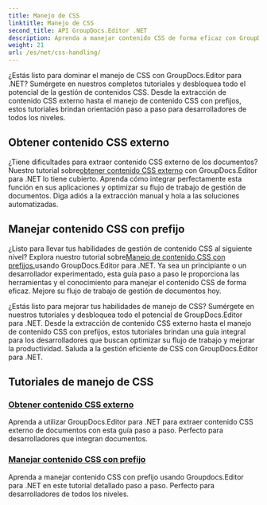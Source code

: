 ```yaml
---
title: Manejo de CSS
linktitle: Manejo de CSS
second_title: API GroupDocs.Editor .NET
description: Aprenda a manejar contenido CSS de forma eficaz con GroupDocs.Editor para .NET. Extraiga contenido CSS externo y maneje contenido CSS con prefijos sin esfuerzo.
weight: 21
url: /es/net/css-handling/
---
```


¿Estás listo para dominar el manejo de CSS con GroupDocs.Editor para .NET? Sumérgete en nuestros completos tutoriales y desbloquea todo el potencial de la gestión de contenidos CSS. Desde la extracción de contenido CSS externo hasta el manejo de contenido CSS con prefijos, estos tutoriales brindan orientación paso a paso para desarrolladores de todos los niveles.

## Obtener contenido CSS externo

 ¿Tiene dificultades para extraer contenido CSS externo de los documentos? Nuestro tutorial sobre[obtener contenido CSS externo](./get-external-css-content/) con GroupDocs.Editor para .NET lo tiene cubierto. Aprenda cómo integrar perfectamente esta función en sus aplicaciones y optimizar su flujo de trabajo de gestión de documentos. Diga adiós a la extracción manual y hola a las soluciones automatizadas.

## Manejar contenido CSS con prefijo

 ¿Listo para llevar tus habilidades de gestión de contenido CSS al siguiente nivel? Explora nuestro tutorial sobre[Manejo de contenido CSS con prefijos.](./handle-css-content-with-prefix/)usando GroupDocs.Editor para .NET. Ya sea un principiante o un desarrollador experimentado, esta guía paso a paso le proporciona las herramientas y el conocimiento para manejar el contenido CSS de forma eficaz. Mejore su flujo de trabajo de gestión de documentos hoy.

¿Estás listo para mejorar tus habilidades de manejo de CSS? Sumérgete en nuestros tutoriales y desbloquea todo el potencial de GroupDocs.Editor para .NET. Desde la extracción de contenido CSS externo hasta el manejo de contenido CSS con prefijos, estos tutoriales brindan una guía integral para los desarrolladores que buscan optimizar su flujo de trabajo y mejorar la productividad. Saluda a la gestión eficiente de CSS con GroupDocs.Editor para .NET. 
## Tutoriales de manejo de CSS
### [Obtener contenido CSS externo](./get-external-css-content/)
Aprenda a utilizar GroupDocs.Editor para .NET para extraer contenido CSS externo de documentos con esta guía paso a paso. Perfecto para desarrolladores que integran documentos.
### [Manejar contenido CSS con prefijo](./handle-css-content-with-prefix/)
Aprenda a manejar contenido CSS con prefijo usando Groupdocs.Editor para .NET en este tutorial detallado paso a paso. Perfecto para desarrolladores de todos los niveles.
